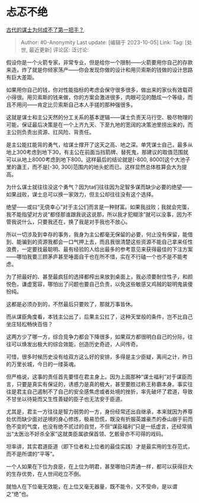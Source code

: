# 忐忑不绝
[古代的谋士为何成不了第一把手？](https://www.zhihu.com/question/335075677/answer/3237894830)

> Author: #0-Anonymity
> Last update: [编辑于 2023-10-05]
> Link:
> Tag: [处世, 最近更新]
> 评论区:
> 泛讨论:

假设你是一个火箭专家，非常专业，但是给你一个限制——火箭要用你自己的存款来造，炸了就是你倾家荡产——你会发现你做的设计和用贝索斯的钱做的设计思路有巨大差距。

如果用你自己的钱，你对性能指标的考虑会保守很多很多，做出来的家伙有效载荷小得很。用贝索斯的钱来做，你的方案会激进很多，肉眼可见的酷炫一个等级，而且不用问——肯定比贝索斯自己本人手搓的那种强很多。

这就是谋士和主公天然的分工关系的基本逻辑——谋士负责天马行空、极尽物理的可能，保证最后决策是在一个上齐九天、下至九地的宽阔的决策池里捞出来的，而主公则负责出资源、扛风险、背责任。

是主公能扛能背的勇气，给谋士撑开了这天之高、地之深。单凭谋士自己，最多从地上300考虑到地下30，有主公在前面当挡箭牌、替死鬼，那建议的取值范围就可以从地上8000考虑到地下800。这样最后的结论就是\[-800, 8000\]这个大池子里的蛊王，而不是\[-30, 300\]范围内的地头蛇而已。这样显然总体胜算会大为提高。

为什么谋士就往往没这个勇气？因为ta们往往因为足智多谋而缺少必要的绝望——如果战败，谋士总可以换一家效力，但主公却往往没有这个选择。

绝望——或曰“无侥幸心”对于主公们而言是一种财富。如果我战败；我就会完蛋，我不能指望对方说“都怪那谁跟我说这说那，所以我才犯糊涂”就可以没事，因为不管我说什么，只要我还在，换了我是对手我也不放心。

所以一切涉及到幸存的事务，我身为主公都毫无保留的必要，何止没有保留，能借到、能骗到的资源我都会一口气押上去，而且我很清楚这些资源不能自己拿来任性浪费，一定要找最聪明、最有经验的人给出最多的参考意见来获得最佳的下注方案——哪怕我要三顾茅庐甚至唾面自干也在所不惜，实在不行磕一个也不是不能考虑。

为了把最好的、甚至最疯狂的选择都榨出来放到桌面上，我必须要耐住性子，和颜悦色，谦虚宽容，哪怕出了问题也要自己负责，以免这些敏感又鸡贼的聪明鬼装傻扮纯。

这都是必须办到的，不然最后只要败了，那就万事皆休。

而从谋臣角度看，本钱主公出了，后果主公扛了，这种天堂般的条件，岂不比自己坐庄轻松畅快百倍？

这两方少了哪一方，综合竞争力都会下降很多，如果双方都很明白自己的分际，往往可以焕发出极大的综合效能，创造历史奇迹，人间传奇。

可惜，很多时候历史没有给双方这么好的安排，多得是主少臣疑，离间之计，昨日的万里长城，今日的一缕英魂。

但严格说，这事的责任首先要怪在君主身上。因为上面那种“谋士福利”对于谋臣而言，只要是真实有保证的，诱惑力是真的极大，甚至要胜过称王称霸本身。事实往往是君主自己遏制不了自己的安全感焦虑或者处境的挫折，率先破坏了君道，导致不甘坐以待毙而又生性善疑的臣子也无法安于臣道。

尤其是，君主一方往往是智力弱势的一方，身份经常还出自继承，本来就因为养尊处优而缺少面对逆境的身心修炼，极易恐慌，既没有折服英雄豪杰的泰山崩于前而色不变的气度，也没有绝不贰过的自觉，不但“谋臣福利”只是一纸虚言，还经常搞出“太医治不好杀全家”这就类臣属欲保首领、乞骸骨亦不可得的戏码。

坦率讲，其实君道臣道（即下位者和上位者的最佳实践）才是最实用的生存范式，而不是所谓的“平等”。

一个人如果在下位为良臣，在上位为明君，甚至哪怕只弄通一样，都可以获得巨大的生存优势，在人世间屹立不倒。

就怕人在下位毫无效能，在上位又毫无器量，既不能令，又不受命，是以谓之“绝”也。